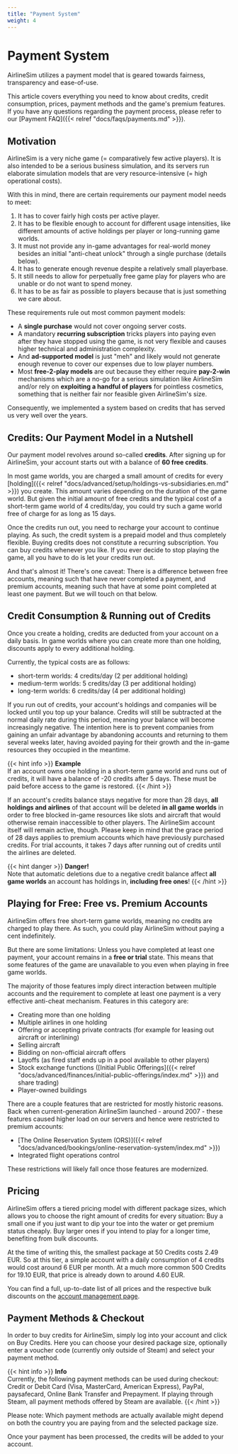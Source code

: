 ```yaml
---
title: "Payment System"
weight: 4
---
```


# Payment System

AirlineSim utilizes a payment model that is geared towards fairness, transparency and ease-of-use.

This article covers everything you need to know about credits, credit consumption, prices, payment methods and the game's premium features. If you have any questions regarding the payment process, please refer to our [Payment FAQ]({{< relref "docs/faqs/payments.md" >}}).

## Motivation

AirlineSim is a very niche game (= comparatively few active players). It is also intended to be a serious business simulation, and its servers run elaborate simulation models that are very resource-intensive (= high operational costs). 

With this in mind, there are certain requirements our payment model needs to meet:

1. It has to cover fairly high costs per active player.
2. It has to be flexible enough to account for different usage intensities, like different amounts of active holdings per player or long-running game worlds.
3. It must not provide any in-game advantages for real-world money besides an initial "anti-cheat unlock" through a single purchase (details below).
4. It has to generate enough revenue despite a relatively small playerbase.
5. It still needs to allow for perpetually free game play for players who are unable or do not want to spend money.
6. It has to be as fair as possible to players because that is just something we care about.

These requirements rule out most common payment models:

- A **single purchase** would not cover ongoing server costs.
- A mandatory **recurring subscription** tricks players into paying even after they have stopped using the game, is not very flexible and causes higher technical and administration complexity.
- And **ad-supported model** is just "meh" and likely would not generate enough revenue to cover our expenses due to low player numbers.
- Most **free-2-play models** are out because they either require **pay-2-win** mechanisms which are a no-go for a serious simulation like AirlineSim and/or rely on **exploiting a handful of players** for pointless cosmetics, something that is neither fair nor feasible given AirlineSim's size.

Consequently, we implemented a system based on credits that has served us very well over the years.

## Credits: Our Payment Model in a Nutshell

Our payment model revolves around so-called **credits**. After signing up for AirlineSim, your account starts out with a balance of **60 free credits**.

In most game worlds, you are charged a small amount of credits for every [holding]({{< relref "docs/advanced/setup/holdings-vs-subsidiaries.en.md" >}}) you create. This amount varies depending on the duration of the game world. But given the initial amount of free credits and the typical cost of a short-term game world of 4 credits/day, you could try such a game world free of charge for as long as 15 days.

Once the credits run out, you need to recharge your account to continue playing. As such, the credit system is a prepaid model and thus completely flexible. Buying credits does not constitute a recurring subscription. You can buy credits whenever you like. If you ever decide to stop playing the game, all you have to do is let your credits run out.

And that's almost it! There's one caveat: There is a difference between free accounts, meaning such that have never completed a payment, and premium accounts, meaning such that have at some point completed at least one payment. But we will touch on that below.

## Credit Consumption & Running out of Credits

Once you create a holding, credits are deducted from your account on a daily basis. In game worlds where you can create more than one holding, discounts apply to every additional holding.

Currently, the typical costs are as follows:
* short-term worlds: 4 credits/day (2 per additional holding)
* medium-term worlds: 5 credits/day (3 per additional holding)
* long-term worlds: 6 credits/day (4 per additional holding)

If you run out of credits, your account's holdings and companies will be locked until you top up your balance. Credits will still be subtracted at the normal daily rate during this period, meaning your balance will become increasingly negative. The intention here is to prevent companies from gaining an unfair advantage by abandoning accounts and returning to them several weeks later, having avoided paying for their growth and the in-game resources they occupied in the meantime.

{{< hint info >}}
**Example**  
If an account owns one holding in a short-term game world and runs out of credits, it will have a balance of -20 credits after 5 days. These must be paid before access to the game is restored.
{{< /hint >}}

If an account's credits balance stays negative for more than 28 days, **all holdings and airlines** of that account will be deleted **in all game worlds** in order to free blocked in-game resources like slots and aircraft that would otherwise remain inaccessible to other players. The AirlineSim account itself will remain active, though. Please keep in mind that the grace period of 28 days applies to premium accounts which have previously purchased credits. For trial accounts, it takes 7 days after running out of credits until the airlines are deleted.

{{< hint danger >}}
**Danger!**  
Note that automatic deletions due to a negative credit balance affect **all game worlds** an account has holdings in, **including free ones**!
{{< /hint >}}

## Playing for Free: Free vs. Premium Accounts

AirlineSim offers free short-term game worlds, meaning no credits are charged to play there. As such, you could play AirlineSim without paying a cent indefinitely. 

But there are some limitations: Unless you have completed at least one payment, your account remains in a **free or trial** state. This means that some features of the game are unavailable to you even when playing in free game worlds.

The majority of those features imply direct interaction between multiple accounts and the requirement to complete at least one payment is a very effective anti-cheat mechanism. Features in this category are:

* Creating more than one holding
* Multiple airlines in one holding
* Offering or accepting private contracts (for example for leasing out aircraft or interlining)
* Selling aircraft
* Bidding on non-official aircraft offers
* Layoffs (as fired staff ends up in a pool available to other players)
* Stock exchange functions ([Initial Public Offerings]({{< relref "docs/advanced/finances/initial-public-offerings/index.md" >}}) and share trading)
* Player-owned buildings

There are a couple features that are restricted for mostly historic reasons. Back when current-generation AirlineSim launched - around 2007 - these features caused higher load on our servers and hence were restricted to premium accounts:

* [The Online Reservation System (ORS)]({{< relref "docs/advanced/bookings/online-reservation-system/index.md" >}})
* Integrated flight operations control

These restrictions will likely fall once those features are modernized.

## Pricing

AirlineSim offers a tiered pricing model with different package sizes, which allows you to choose the right amount of credits for every situation: Buy a small one if you just want to dip your toe into the water or get premium status cheaply. Buy larger ones if you intend to play for a longer time, benefiting from bulk discounts.

At the time of writing this, the smallest package at 50 Credits costs 2.49 EUR. So at this tier, a simple account with a daily consumption of 4 credits would cost around 6 EUR per month. At a much more common 500 Credits for 19.10 EUR, that price is already down to around 4.60 EUR.

You can find a full, up-to-date list of all prices and the respective bulk discounts on the [account management page](https://accounts.airlinesim.aero/account/credits).

## Payment Methods & Checkout

In order to buy credits for AirlineSim, simply log into your account and click on Buy Credits. Here you can choose your desired package size, optionally enter a voucher code (currently only outside of Steam) and select your payment method.

{{< hint info >}}
**Info**  
Currently, the following payment methods can be used during checkout: Credit or Debit Card (Visa, MasterCard, American Express), PayPal, paysafecard, Online Bank Transfer and Prepayment. If playing through Steam, all payment methods offered by Steam are available.
{{< /hint >}}

Please note: Which payment methods are actually available might depend on both the country you are paying from and the selected package size.

Once your payment has been processed, the credits will be added to your account.
